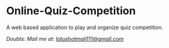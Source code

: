 # Online-Quiz-Competition

A web based application to play and organize quiz competition.
<br>

<i>Doubts: Mail me at: lotushotmail111@gmail.com </i>
